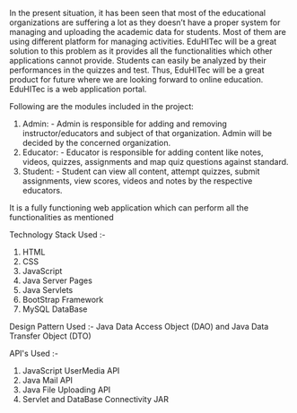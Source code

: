 In the present situation, it has been seen that most of the educational organizations are suffering a lot as they doesn’t have a proper system for managing and uploading the academic data for students. Most of them are using different platform for managing activities. EduHITec will be a great solution to this problem as it provides all the functionalities which other applications cannot provide. Students can easily be analyzed by their performances in the quizzes and test. Thus, EduHITec will be a great product for future where we are looking forward to online education. EduHITec is a web application portal. 

Following are the modules included in the project:
1.	Admin: - Admin is responsible for adding and removing instructor/educators and subject of that organization. Admin will be decided by the concerned organization.
2.	Educator: - Educator is responsible for adding content like notes, videos, quizzes, assignments and map quiz questions against standard.
3.	Student: -  Student can view all content, attempt quizzes, submit assignments, view scores, videos and notes by the respective educators.


It is a fully functioning web application which can perform all the functionalities as mentioned

Technology Stack Used :- 
1. HTML
2. CSS
3. JavaScript
4. Java Server Pages
5. Java Servlets
6. BootStrap Framework
7. MySQL DataBase

Design Pattern Used :- Java Data Access Object (DAO) and Java Data Transfer Object (DTO)

API's Used :-
1. JavaScript UserMedia API
2. Java Mail API
3. Java File Uploading API
4. Servlet and DataBase Connectivity JAR
